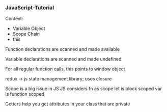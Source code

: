### JavaScript-Tutorial

Context:
- Variable Object 
- Scope Chain
- this 
    

Function declarations are scanned and made available 

Variable declarations are scanned and made undefined

For all regular function calls, this points to window object

redux -> js state management library; uses closure 

Scope is a big issue in JS
JS considers fn as scope
let is block scoped
var is function scoped

Getters help you get attributes in your class that are private